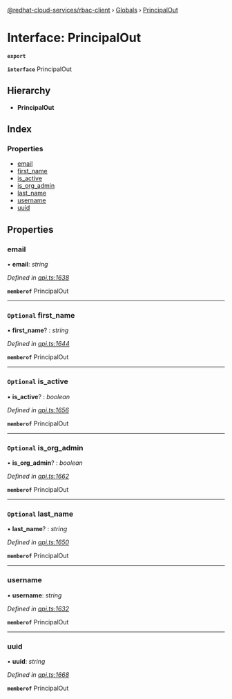 [@redhat-cloud-services/rbac-client](../README.md) › [Globals](../globals.md) › [PrincipalOut](principalout.md)

# Interface: PrincipalOut

**`export`** 

**`interface`** PrincipalOut

## Hierarchy

* **PrincipalOut**

## Index

### Properties

* [email](principalout.md#email)
* [first_name](principalout.md#optional-first_name)
* [is_active](principalout.md#optional-is_active)
* [is_org_admin](principalout.md#optional-is_org_admin)
* [last_name](principalout.md#optional-last_name)
* [username](principalout.md#username)
* [uuid](principalout.md#uuid)

## Properties

###  email

• **email**: *string*

*Defined in [api.ts:1638](https://github.com/RedHatInsights/javascript-clients/blob/master/packages/rbac/api.ts#L1638)*

**`memberof`** PrincipalOut

___

### `Optional` first_name

• **first_name**? : *string*

*Defined in [api.ts:1644](https://github.com/RedHatInsights/javascript-clients/blob/master/packages/rbac/api.ts#L1644)*

**`memberof`** PrincipalOut

___

### `Optional` is_active

• **is_active**? : *boolean*

*Defined in [api.ts:1656](https://github.com/RedHatInsights/javascript-clients/blob/master/packages/rbac/api.ts#L1656)*

**`memberof`** PrincipalOut

___

### `Optional` is_org_admin

• **is_org_admin**? : *boolean*

*Defined in [api.ts:1662](https://github.com/RedHatInsights/javascript-clients/blob/master/packages/rbac/api.ts#L1662)*

**`memberof`** PrincipalOut

___

### `Optional` last_name

• **last_name**? : *string*

*Defined in [api.ts:1650](https://github.com/RedHatInsights/javascript-clients/blob/master/packages/rbac/api.ts#L1650)*

**`memberof`** PrincipalOut

___

###  username

• **username**: *string*

*Defined in [api.ts:1632](https://github.com/RedHatInsights/javascript-clients/blob/master/packages/rbac/api.ts#L1632)*

**`memberof`** PrincipalOut

___

###  uuid

• **uuid**: *string*

*Defined in [api.ts:1668](https://github.com/RedHatInsights/javascript-clients/blob/master/packages/rbac/api.ts#L1668)*

**`memberof`** PrincipalOut
